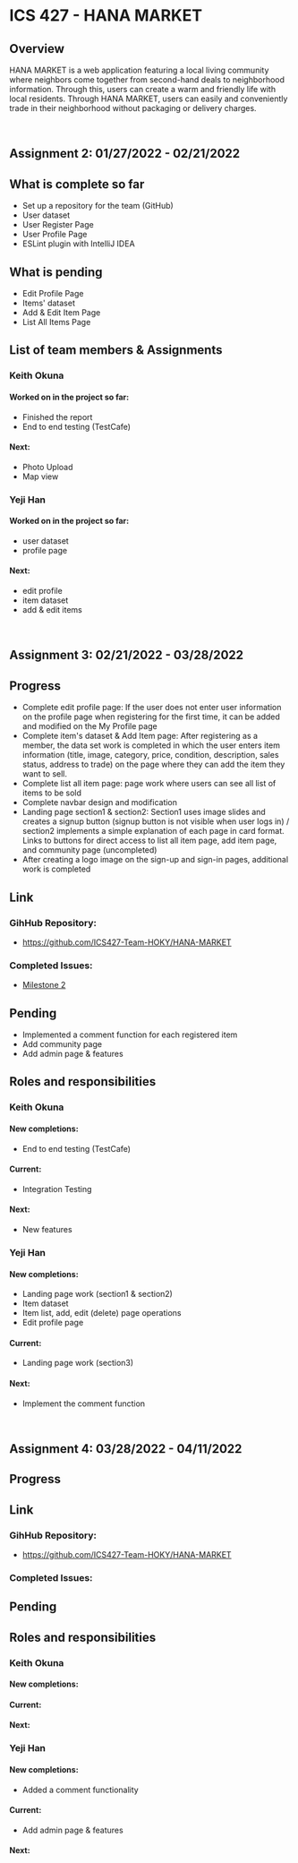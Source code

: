 # ICS 427 - HANA MARKET

## Overview
HANA MARKET is a web application featuring a local living community where neighbors come together from second-hand deals to neighborhood information. Through this, users can create a warm and friendly life with local residents. Through HANA MARKET, users can easily and conveniently trade in their neighborhood without packaging or delivery charges. 

<br/>

## Assignment 2: 01/27/2022 - 02/21/2022
## What is complete so far
- Set up a repository for the team (GitHub)
- User dataset
- User Register Page
- User Profile Page
- ESLint plugin with IntelliJ IDEA


## What is pending
- Edit Profile Page
- Items' dataset
- Add & Edit Item Page
- List All Items Page


## List of team members & Assignments

### Keith Okuna

#### Worked on in the project so far: 
   - Finished the report
   - End to end testing (TestCafe)
#### Next:
   - Photo Upload 
   - Map view 

### Yeji Han

#### Worked on in the project so far: 
   - user dataset
   - profile page
#### Next: 
   - edit profile
   - item dataset
   - add & edit items

<br/>

## Assignment 3: 02/21/2022 - 03/28/2022
## Progress
- Complete edit profile page: If the user does not enter user information on the profile page when registering for the first time, it can be added and modified on the My Profile page
- Complete item's dataset & Add Item page: After registering as a member, the data set work is completed in which the user enters item information (title, image, category, price, condition, description, sales status, address to trade) on the page where they can add the item they want to sell.
- Complete list all item page: page work where users can see all list of items to be sold
- Complete navbar design and modification
- Landing page section1 & section2: Section1 uses image slides and creates a signup button (signup button is not visible when user logs in) / section2 implements a simple explanation of each page in card format. Links to buttons for direct access to list all item page, add item page, and community page (uncompleted)
- After creating a logo image on the sign-up and sign-in pages, additional work is completed

## Link
### GihHub Repository: 
- <a href="https://github.com/ICS427-Team-HOKY/HANA-MARKET"><i class="large github icon"></i>https://github.com/ICS427-Team-HOKY/HANA-MARKET</a>
### Completed Issues: 
- <a href="https://github.com/ICS427-Team-HOKY/HANA-MARKET/projects/2"><i class="large github icon"></i>Milestone 2</a>



## Pending
- Implemented a comment function for each registered item
- Add community page
- Add admin page & features

## Roles and responsibilities

### Keith Okuna

#### New completions: 
   - End to end testing (TestCafe)
#### Current:
   - Integration Testing 
#### Next:
   - New features 

### Yeji Han

#### New completions: 
   - Landing page work (section1 & section2)
   - Item dataset
   - Item list, add, edit (delete) page operations
   - Edit profile page
#### Current:
   - Landing page work (section3)
#### Next:
   - Implement the comment function

<br/>

## Assignment 4: 03/28/2022 - 04/11/2022
## Progress

## Link
### GihHub Repository: 
- <a href="https://github.com/ICS427-Team-HOKY/HANA-MARKET"><i class="large github icon"></i>https://github.com/ICS427-Team-HOKY/HANA-MARKET</a>
### Completed Issues: 

## Pending

## Roles and responsibilities

### Keith Okuna

#### New completions: 

#### Current:

#### Next:

### Yeji Han

#### New completions: 
   - Added a comment functionality 
#### Current:
   - Add admin page & features
#### Next:
